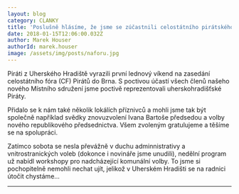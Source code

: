 ```yaml
---
layout: blog
category: CLANKY
title: 'Poslušně hlásíme, že jsme se zúčastnili celostátního pirátského fóra'
date: 2018-01-15T12:06:00.032Z
author: Marek Houser
authorId: marek.houser
image: /assets/img/posts/naforu.jpg
---
```

Piráti z Uherského Hradiště vyrazili první lednový víkend na zasedání celostátního fóra (CF) Pirátů do Brna. S poctivou účastí všech členů našeho nového Místního sdružení jsme poctivě reprezentovali uherskohradišťské Piráty.

Přidalo se k nám také několik lokálích příznivců a mohli jsme tak být společně například svědky znovuzvolení Ivana Bartoše předsedou a volby nového republikového předsednictva. Všem zvoleným gratulujeme a těšíme se na spolupráci.

Zatímco sobota se nesla převážně v duchu adminnistrativy a vnitrostranických voleb (dokonce i novináře jsme unudili), nedělní program už nabídl workshopy pro nadcházející komunální volby. To jsme si pochopitelně nemohli nechat ujít, jelikož v Uherském Hradišti se na radnici útočit chystáme...

- - -
